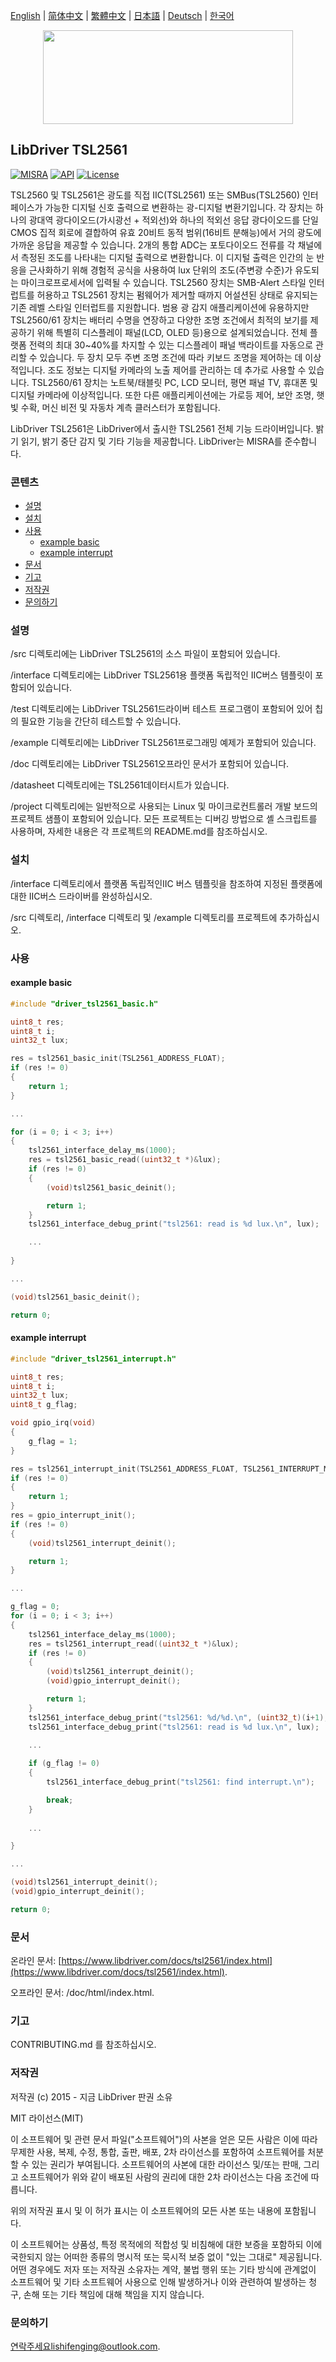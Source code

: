 [English](/README.md) | [ 简体中文](/README_zh-Hans.md) | [繁體中文](/README_zh-Hant.md) | [日本語](/README_ja.md) | [Deutsch](/README_de.md) | [한국어](/README_ko.md)

<div align=center>
<img src="/doc/image/logo.svg" width="400" height="150"/>
</div>

## LibDriver TSL2561

[![MISRA](https://img.shields.io/badge/misra-compliant-brightgreen.svg)](/misra/README.md) [![API](https://img.shields.io/badge/api-reference-blue.svg)](https://www.libdriver.com/docs/tsl2561/index.html) [![License](https://img.shields.io/badge/license-MIT-brightgreen.svg)](/LICENSE)

TSL2560 및 TSL2561은 광도를 직접 IIC(TSL2561) 또는 SMBus(TSL2560) 인터페이스가 가능한 디지털 신호 출력으로 변환하는 광-디지털 변환기입니다. 각 장치는 하나의 광대역 광다이오드(가시광선 + 적외선)와 하나의 적외선 응답 광다이오드를 단일 CMOS 집적 회로에 결합하여 유효 20비트 동적 범위(16비트 분해능)에서 거의 광도에 가까운 응답을 제공할 수 있습니다. 2개의 통합 ADC는 포토다이오드 전류를 각 채널에서 측정된 조도를 나타내는 디지털 출력으로 변환합니다. 이 디지털 출력은 인간의 눈 반응을 근사화하기 위해 경험적 공식을 사용하여 lux 단위의 조도(주변광 수준)가 유도되는 마이크로프로세서에 입력될 수 있습니다. TSL2560 장치는 SMB-Alert 스타일 인터럽트를 허용하고 TSL2561 장치는 펌웨어가 제거할 때까지 어설션된 상태로 유지되는 기존 레벨 스타일 인터럽트를 지원합니다. 범용 광 감지 애플리케이션에 유용하지만 TSL2560/61 장치는 배터리 수명을 연장하고 다양한 조명 조건에서 최적의 보기를 제공하기 위해 특별히 디스플레이 패널(LCD, OLED 등)용으로 설계되었습니다. 전체 플랫폼 전력의 최대 30~40%를 차지할 수 있는 디스플레이 패널 백라이트를 자동으로 관리할 수 있습니다. 두 장치 모두 주변 조명 조건에 따라 키보드 조명을 제어하는 데 이상적입니다. 조도 정보는 디지털 카메라의 노출 제어를 관리하는 데 추가로 사용할 수 있습니다. TSL2560/61 장치는 노트북/태블릿 PC, LCD 모니터, 평면 패널 TV, 휴대폰 및 디지털 카메라에 이상적입니다. 또한 다른 애플리케이션에는 가로등 제어, 보안 조명, 햇빛 수확, 머신 비전 및 자동차 계측 클러스터가 포함됩니다.

LibDriver TSL2561은 LibDriver에서 출시한 TSL2561 전체 기능 드라이버입니다. 밝기 읽기, 밝기 중단 감지 및 기타 기능을 제공합니다. LibDriver는 MISRA를 준수합니다.

### 콘텐츠

  - [설명](#설명)
  - [설치](#설치)
  - [사용](#사용)
    - [example basic](#example-basic)
    - [example interrupt](#example-interrupt)
  - [문서](#문서)
  - [기고](#기고)
  - [저작권](#저작권)
  - [문의하기](#문의하기)

### 설명

/src 디렉토리에는 LibDriver TSL2561의 소스 파일이 포함되어 있습니다.

/interface 디렉토리에는 LibDriver TSL2561용 플랫폼 독립적인 IIC버스 템플릿이 포함되어 있습니다.

/test 디렉토리에는 LibDriver TSL2561드라이버 테스트 프로그램이 포함되어 있어 칩의 필요한 기능을 간단히 테스트할 수 있습니다.

/example 디렉토리에는 LibDriver TSL2561프로그래밍 예제가 포함되어 있습니다.

/doc 디렉토리에는 LibDriver TSL2561오프라인 문서가 포함되어 있습니다.

/datasheet 디렉토리에는 TSL2561데이터시트가 있습니다.

/project 디렉토리에는 일반적으로 사용되는 Linux 및 마이크로컨트롤러 개발 보드의 프로젝트 샘플이 포함되어 있습니다. 모든 프로젝트는 디버깅 방법으로 셸 스크립트를 사용하며, 자세한 내용은 각 프로젝트의 README.md를 참조하십시오.

### 설치

/interface 디렉토리에서 플랫폼 독립적인IIC 버스 템플릿을 참조하여 지정된 플랫폼에 대한 IIC버스 드라이버를 완성하십시오.

/src 디렉토리, /interface 디렉토리 및 /example 디렉토리를 프로젝트에 추가하십시오.

### 사용

#### example basic

```C
#include "driver_tsl2561_basic.h"

uint8_t res;
uint8_t i;
uint32_t lux;

res = tsl2561_basic_init(TSL2561_ADDRESS_FLOAT);
if (res != 0)
{
    return 1;
}

...

for (i = 0; i < 3; i++)
{
    tsl2561_interface_delay_ms(1000);
    res = tsl2561_basic_read((uint32_t *)&lux);
    if (res != 0)
    {
        (void)tsl2561_basic_deinit();

        return 1;
    }
    tsl2561_interface_debug_print("tsl2561: read is %d lux.\n", lux);

    ...
    
}

...

(void)tsl2561_basic_deinit();

return 0;
```

#### example interrupt

```c
#include "driver_tsl2561_interrupt.h"

uint8_t res;
uint8_t i;
uint32_t lux;
uint8_t g_flag;

void gpio_irq(void)
{
    g_flag = 1;
}

res = tsl2561_interrupt_init(TSL2561_ADDRESS_FLOAT, TSL2561_INTERRUPT_MODE_EVERY_ADC_CYCLE, 10, 100);
if (res != 0)
{
    return 1;
}
res = gpio_interrupt_init();
if (res != 0)
{
    (void)tsl2561_interrupt_deinit();

    return 1;
}

...

g_flag = 0;
for (i = 0; i < 3; i++)
{
    tsl2561_interface_delay_ms(1000);
    res = tsl2561_interrupt_read((uint32_t *)&lux);
    if (res != 0)
    {
        (void)tsl2561_interrupt_deinit();
        (void)gpio_interrupt_deinit();

        return 1;
    }
    tsl2561_interface_debug_print("tsl2561: %d/%d.\n", (uint32_t)(i+1), (uint32_t)times);
    tsl2561_interface_debug_print("tsl2561: read is %d lux.\n", lux);

    ...
    
    if (g_flag != 0)
    {
        tsl2561_interface_debug_print("tsl2561: find interrupt.\n");

        break;
    }
    
    ...

}

...

(void)tsl2561_interrupt_deinit();
(void)gpio_interrupt_deinit();

return 0;
```

### 문서

온라인 문서: [https://www.libdriver.com/docs/tsl2561/index.html](https://www.libdriver.com/docs/tsl2561/index.html).

오프라인 문서: /doc/html/index.html.

### 기고

CONTRIBUTING.md 를 참조하십시오.

### 저작권

저작권 (c) 2015 - 지금 LibDriver 판권 소유

MIT 라이선스(MIT)

이 소프트웨어 및 관련 문서 파일("소프트웨어")의 사본을 얻은 모든 사람은 이에 따라 무제한 사용, 복제, 수정, 통합, 출판, 배포, 2차 라이선스를 포함하여 소프트웨어를 처분할 수 있는 권리가 부여됩니다. 소프트웨어의 사본에 대한 라이선스 및/또는 판매, 그리고 소프트웨어가 위와 같이 배포된 사람의 권리에 대한 2차 라이선스는 다음 조건에 따릅니다.

위의 저작권 표시 및 이 허가 표시는 이 소프트웨어의 모든 사본 또는 내용에 포함됩니다.

이 소프트웨어는 상품성, 특정 목적에의 적합성 및 비침해에 대한 보증을 포함하되 이에 국한되지 않는 어떠한 종류의 명시적 또는 묵시적 보증 없이 "있는 그대로" 제공됩니다. 어떤 경우에도 저자 또는 저작권 소유자는 계약, 불법 행위 또는 기타 방식에 관계없이 소프트웨어 및 기타 소프트웨어 사용으로 인해 발생하거나 이와 관련하여 발생하는 청구, 손해 또는 기타 책임에 대해 책임을 지지 않습니다.

### 문의하기

연락주세요lishifenging@outlook.com.